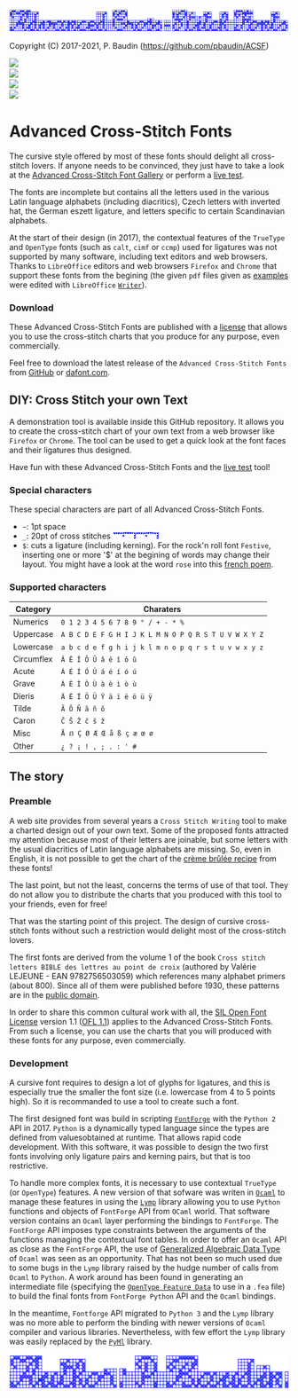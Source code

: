 <p>
    <img src="images/acsf.png">
</p>

Copyright (C) 2017-2021, P. Baudin (https://github.com/pbaudin/ACSF)

<p>
    <img src="https://img.shields.io/badge/Contains-2x_7_Avanced_Cross--Stitch_Fonts_and_a_demonstration_tool-green" /> </br>
    <img src="https://img.shields.io/badge/Font_License-SIL_Open_Font_License_1.1-green" /> </br>
    <img src="https://img.shields.io/badge/Tool_License-MIT_License-green" /> </br>
    <img src="https://img.shields.io/badge/Built_with-FontForge_and_Ocaml_libraries-green" />
</br>

# Advanced Cross-Stitch Fonts #

The cursive style offered by most of these fonts should delight all cross-stitch lovers.
If anyone needs to be convinced, they just have to take a look at the [Advanced Cross-Stitch Font Gallery](ACSF-Gallery.md) or perform a [live test](https://pbaudin.github.io/ACSF/tool/cross-stitch-your-own-text.html).

The fonts are incomplete but contains all the letters used in the various Latin language alphabets (including diacritics), Czech letters with inverted hat, the German eszett ligature, and letters specific to certain Scandinavian alphabets.

At the start of their design (in 2017), the contextual features of the `TrueType` and `OpenType` fonts (such as `calt`, `cimf` or `ccmp`) used for ligatures was not supported by many software, including text editors and web browsers. Thanks to `LibreOffice` editors and web browsers `Firefox` and `Chrome` that support these fonts from the begining (the given `pdf` files given as [examples](ACSF-Gallery.md) were edited with `LibreOffice` [`Writer`](https://www.libreoffice.org/)).

### Download ###

These Advanced Cross-Stitch Fonts are published with a [license](LICENSE.md) that allows you to use the cross-stitch charts that you produce for any purpose, even commercially.

Feel free to download the latest release of the `Advanced Cross-Stitch Fonts` from [GitHub](https://github.com/pbaudin/ACSF/archive/v1.1.zip) or [dafont.com](https://www.dafont.com/p-baudin.d9754).

## DIY: Cross Stitch your own Text ##

A demonstration tool is available inside this GitHub repository.
It allows you to create the cross-stitch chart of your own text from a web browser like `Firefox` or `Chrome`.
The tool can be used to get a quick look at the font faces and their ligatures thus designed.

Have fun with these Advanced Cross-Stitch Fonts and the [live test](https://pbaudin.github.io/ACSF/tool/cross-stitch-your-own-text.html) tool!

### Special characters ###

These special characters are part of all Advanced Cross-Stitch Fonts.

- `~`: 1pt space
- `_`: 20pt of cross stitches  ![20pt](images/underscore.png)
- `$`: cuts a ligature (including kerning). For the rock'n roll font `Festive`, inserting one or more '$' at the begining of words may change their layout. You might have a look at the word `rose` into this [french poem](examples/Festive-La-Rose.pdf).

### Supported characters ###

Category | Charaters
---------|----------
Numerics | `0 1 2 3 4 5 6 7 8 9 ° / + - * %`
Uppercase | `A B C D E F G H I J K L M N O P Q R S T U V W X Y Z`
Lowercase | `a b c d e f g h i j k l m n o p q r s t u v w x y z`
Circumflex | `Â Ê Î Ô Û â ê î ô û`
Acute | `Á É Í Ó Ú á é í ó ú`
Grave | `À È Ì Ò Ù à è ì ò ù`
Dieris | `Ä Ë Ï Ö Ü Ÿ ä ï ë ö ü ÿ`
Tilde | `Ã Õ Ñ ã ñ õ`
Caron | `Č Š Ž č š ž`
Misc | `Å ẞ Ç Ø Æ Œ å ß ç æ œ ø`
Other | `¿ ? ¡ ! , ; . : ' #`

## The story ##

### Preamble ###

A web site provides from several years a `Cross Stitch Writing` tool to make a charted design out of your own text.
Some of the proposed fonts attracted my attention because most of their letters are joinable, but some letters with the usual diacritics of Latin language alphabets are missing.
So, even in English, it is not possible to get the chart of the [crème brûlée recipe](https://cooking.nytimes.com/recipes/9039-vanilla-creme-brulee) from these fonts!

The last point, but not the least, concerns the terms of use of that tool.
They do not allow you to distribute the charts that you produced with this tool to your friends, even for free!

That was the starting point of this project.
The design of cursive cross-stitch fonts without such a restriction would delight most of the cross-stitch lovers.

The first fonts are derived from the volume 1 of the book `Cross stitch letters BIBLE des lettres au point de croix` (authored by Valérie LEJEUNE - EAN 9782756503059) which references many alphabet primers (about 800).
Since all of them were published before 1930, these patterns are in the [public domain](https://en.wikipedia.org/wiki/Public_domain).

In order to share this common cultural work with all, the [SIL Open Font License](https://scripts.sil.org/ofl) version 1.1 ([OFL 1.1](https://scripts.sil.org/OFL_web)) applies to the Advanced Cross-Stitch Fonts.
From such a license, you can use the charts that you will produced with these fonts for any purpose, even commercially.


### Development ###

A cursive font requires to design a lot of glyphs for ligatures, and this is especially true the smaller the font size (i.e. lowercase from 4 to 5 points high).
So it is recommanded to use a tool to create such a font.

The first designed font was build in scripting [`FontForge`](https://fontforge.org/docs/scripting/python.html) with the `Python 2` API in 2017.
`Python` is a dynamically typed language since the types are defined from values ​​obtained at runtime.
That allows rapid code development.
With this software, it was possible to design the two first fonts involving only ligature pairs and kerning pairs, but that is too restrictive.

To handle more complex fonts, it is necessary to use contextual `TrueType` (or `OpenType`) features.
A new version of that sofware was writen in [`Ocaml`](https://ocaml.org/) to manage these features in using
the [`Lymp`](https://github.com/dbousque/lymp) library allowing you to use `Python` functions and objects of `FontForge` API from `OCaml` world.
That software version contains an `Ocaml` layer performing the bindings to `FontForge`.
The `FontForge` API imposes type constraints between the arguments of the functions managing the contextual font tables.
In order to offer an `Ocaml` API as close as the `FontForge` API, the use of [Generalized Algebraic Data Type](https://caml.inria.fr/pub/docs/manual-ocaml/gadts.html) of `Ocaml` was seen as an opportunity.
That has not been so much used due to some bugs in the `Lymp` library raised by the hudge number of calls from `Ocaml` to `Python`.
A work around has been found in generating an intermediate file (specifying the [`OpenType Feature Data`](https://opentypecookbook.com/putting-it-together/) to use in a `.fea` file) to build the final fonts from `FontForge Python` API and the `Ocaml` bindings.

In the meantime, `Fontforge` API migrated to `Python 3` and the `Lymp` library was no more able to perform the binding with newer versions of `Ocaml` compiler and various libraries.
Nevertheless, with few effort the `Lymp` library was easily replaced by the [`PyMl`](https://github.com/thierry-martinez/pyml) library.

<p>
    <img src="images/author.png">
</p>
